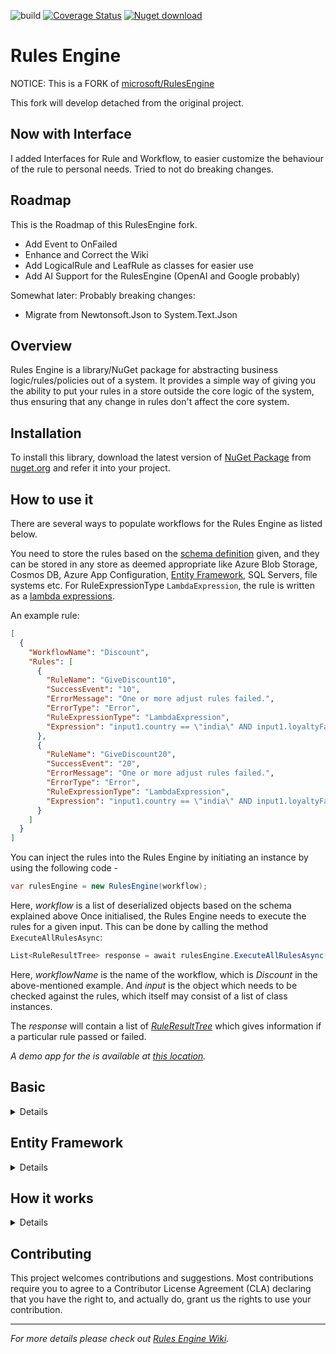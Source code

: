 ![build](https://github.com/timophe-91/RulesEngine/actions/workflows/dotnetcore-build.yml/badge.svg?branch=main)
[![Coverage Status](https://coveralls.io/repos/github/timophe-91/RulesEngine/badge.svg?branch=main)](https://coveralls.io/github/timophe-91/RulesEngine?branch=main)
[![Nuget download][download-image]][download-url]

[download-image]: https://img.shields.io/nuget/dt/timophe.RulesEngine

[download-url]: https://www.nuget.org/packages/timophe.RulesEngine/

# Rules Engine ##

NOTICE: This is a FORK of [microsoft/RulesEngine]( https://github.com/microsoft/RulesEngine)

This fork will develop detached from the original project.

## Now with Interface

I added Interfaces for Rule and Workflow, to easier customize the behaviour of the rule to personal needs. Tried to not
do breaking changes.

## Roadmap

This is the Roadmap of this RulesEngine fork.

- Add Event to OnFailed
- Enhance and Correct the Wiki
- Add LogicalRule and LeafRule as classes for easier use
- Add AI Support for the RulesEngine (OpenAI and Google probably)


Somewhat later:
Probably breaking changes:
- Migrate from Newtonsoft.Json to System.Text.Json


## Overview

Rules Engine is a library/NuGet package for abstracting business logic/rules/policies out of a system. It provides a
simple way of giving you the ability to put your rules in a store outside the core logic of the system, thus ensuring
that any change in rules don't affect the core system.

## Installation

To install this library, download the latest version
of [NuGet Package](https://www.nuget.org/packages/timophe.RulesEngine/) from [nuget.org](https://www.nuget.org/) and
refer it into your project.

## How to use it

There are several ways to populate workflows for the Rules Engine as listed below.

You need to store the rules based on
the [schema definition](https://github.com/timophe-91/RulesEngine/blob/main/schema/workflow-schema.json) given, and they
can be stored in any store as deemed appropriate like Azure Blob Storage, Cosmos DB, Azure App
Configuration, [Entity Framework](https://github.com/timophe-91/RulesEngine#entity-framework), SQL Servers, file systems
etc. For RuleExpressionType `LambdaExpression`, the rule is written as
a [lambda expressions](https://docs.microsoft.com/en-us/dotnet/csharp/programming-guide/statements-expressions-operators/lambda-expressions).

An example rule:

```json
[
  {
    "WorkflowName": "Discount",
    "Rules": [
      {
        "RuleName": "GiveDiscount10",
        "SuccessEvent": "10",
        "ErrorMessage": "One or more adjust rules failed.",
        "ErrorType": "Error",
        "RuleExpressionType": "LambdaExpression",
        "Expression": "input1.country == \"india\" AND input1.loyaltyFactor <= 2 AND input1.totalPurchasesToDate >= 5000"
      },
      {
        "RuleName": "GiveDiscount20",
        "SuccessEvent": "20",
        "ErrorMessage": "One or more adjust rules failed.",
        "ErrorType": "Error",
        "RuleExpressionType": "LambdaExpression",
        "Expression": "input1.country == \"india\" AND input1.loyaltyFactor >= 3 AND input1.totalPurchasesToDate >= 10000"
      }
    ]
  }
]
```

You can inject the rules into the Rules Engine by initiating an instance by using the following code -

```c#
var rulesEngine = new RulesEngine(workflow);
```

Here, *workflow* is a list of deserialized objects based on the schema explained above
Once initialised, the Rules Engine needs to execute the rules for a given input. This can be done by calling the
method `ExecuteAllRulesAsync`:

```c#
List<RuleResultTree> response = await rulesEngine.ExecuteAllRulesAsync(workflowName, input);
```

Here, *workflowName* is the name of the workflow, which is *Discount* in the above-mentioned example. And *input* is the
object which needs to be checked against the rules, which itself may consist of a list of class instances.

The *response* will contain a list of [
*RuleResultTree*](https://github.com/timophe-91/RulesEngine/wiki/Getting-Started#ruleresulttree) which gives information
if a particular rule passed or failed.

_A demo app for the is available at [this location](https://github.com/timophe-91/RulesEngine/tree/main/demo)._

## Basic

<details>
A simple example via code only is as follows:

```c#
List<Rule> rules = new List<Rule>();

Rule rule = new Rule();
rule.RuleName = "Test Rule";
rule.SuccessEvent = "Count is within tolerance.";
rule.ErrorMessage = "Over expected.";
rule.Expression = "count < 3";
rule.RuleExpressionType = RuleExpressionType.LambdaExpression;
rules.Add(rule);

var workflows = new List<Workflow>();

Workflow exampleWorkflow = new Workflow();
exampleWorkflow.WorkflowName = "Example Workflow";
exampleWorkflow.Rules = rules;

workflows.Add(exampleWorkflow);

var bre = new RulesEngine.RulesEngine(workflows.ToArray());
```

</details>

## Entity Framework

<details>
Consuming Entity Framework and populating the Rules Engine is shown in
the [EFDemo class](https://github.com/microsoft/RulesEngine/blob/main/demo/DemoApp/EFDemo.cs) with Workflow rules
populating the array and passed to the Rules Engine, The Demo App includes an
example [RulesEngineDemoContext](https://github.com/microsoft/RulesEngine/blob/main/demo/DemoApp.EFDataExample/RulesEngineDemoContext.cs)
using SQLite and could be swapped out for another provider.

```c#
var wfr = db.Workflows.Include(i => i.Rules).ThenInclude(i => i.Rules).ToArray();
var bre = new RulesEngine.RulesEngine(wfr, null);
```

*Note: For each level of nested rules expected, a ThenInclude query appended will be needed as shown above.*
</details>

## How it works

<details>

![](https://github.com/timophe-91/RulesEngine/blob/main/assets/BlockDiagram.png)

The rules can be stored in any store and be fed to the system in a structure which adheres to
the [schema](https://github.com/timophe-91/RulesEngine/blob/main/schema/workflow-schema.json) of WorkFlow model.

A wrapper needs to be created over the Rules Engine package, which will get the rules and input message(s) from any
store that your system dictates and put it into the Engine. The wrapper then handles the output using appropriate means.

_Note: To know in detail of the workings of Rules Engine, please
visit [How it works section](https://github.com/timophe-91/RulesEngine/wiki/Introduction#how-it-works)
in [Rules Engine Wiki](https://github.com/timophe-91/RulesEngine/wiki)._

</details>

## Contributing

This project welcomes contributions and suggestions. Most contributions require you to agree to a
Contributor License Agreement (CLA) declaring that you have the right to, and actually do, grant us
the rights to use your contribution.

---

_For more details please check out [Rules Engine Wiki](https://github.com/timophe-91/RulesEngine/wiki)._
